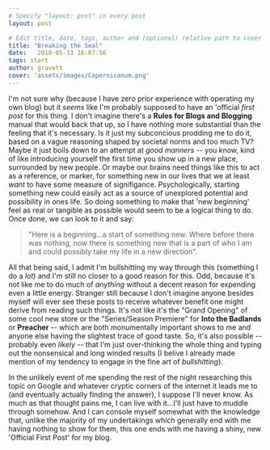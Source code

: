 ```yaml
---
# Specify "layout: post" in every post
layout: post

# Edit title, date, tags, author and (optional) relative path to cover image
title: "Breaking the Seal"
date:   2018-05-13 16:07:56
tags: start
author: gravett
cover: 'assets/images/Copernicanum.png'
---
```


I'm not sure why (because I have zero prior experience with operating my own blog) but it *seems* like I'm probably supposed to have an 'official *first post* for this thing. I don't imagine there's a **Rules for Blogs and Blogging** manual that would back that up, so I have nothing more substantial than the feeling that it's necessary. Is it just my subconcious prodding me to do it, based on a vague reasoning shaped by societal norms and too much TV? Maybe it just boils down to an attempt at *good manners* -- you know, kind of like introducing yourself the first time you show up in a new place, surrounded by new people. Or maybe our brains need things like this to act as a reference, or marker, for something new in our lives that we at least *want* to have some measure of signifigance. Psychologically, starting something new could easily act as a source of unexplored potential and possibility in ones life. So doing something to make that 'new beginning' feel as real or tangible as possible would seem to be a logical thing to do. Once done, we can look to it and say:

> "Here is a beginning...a start of something new. Where before there was nothing, *now* there is something new that is a part of who I am and could possibly take my life in a new direction". 

All that being said, I admit I'm bullshitting my way through this (something I do a *lot*) and I'm still no closer to a good reason for this. Odd, because it's not like me to do much of *anything* without a decent reason for expending even a little energy. Stranger still because I don't imagine anyone besides myself will ever see these posts to receive whatever benefit one might derive from reading such things. It's not like it's the "Grand Opening" of some cool new store or the "Series/Season Premiere" for **Into the Badlands** or **Preacher** -- which are both monumentally important shows to me and anyone else having the slightest trace of good taste. So, it's also possible -- probably even *likely* -- that I'm just over-thinking the whole thing and typing out the nonsensical and long winded results (I belive I already made mention of my tendency to engage in the fine art of *bullshitting*).

In the unlikely event of me spending the rest of the night researching this topic on Google and whatever cryptic corners of the internet it leads me to (and eventually actually finding the answer), I suppose I'll never know. As much as that thought pains me, I can live with it...I'll just have to muddle through somehow. And I can console myself somewhat with the knowledge that, unlike the majority of my undertakings which generally end with me having nothing to show for them, this one ends with me having a shiny, new 'Official First Post' for my blog.
